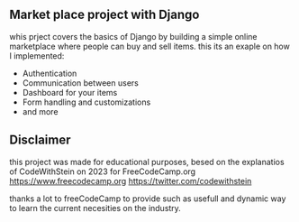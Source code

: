 ## Market place project with Django
whis prject covers the basics of Django by building a simple online marketplace where people can buy and sell items. this its an exaple on how I implemented:
- Authentication
- Communication between users
- Dashboard for your items
- Form handling and customizations
- and more

## Disclaimer 

this project was made for educational purposes, besed on the explanatios of CodeWithStein on 2023 for FreeCodeCamp.org
https://www.freecodecamp.org
https://twitter.com/codewithstein

thanks a lot to freeCodeCamp to provide such as usefull and dynamic way to learn the current necesities on the industry.
